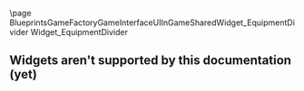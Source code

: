 \page BlueprintsGameFactoryGameInterfaceUIInGameSharedWidget_EquipmentDivider Widget_EquipmentDivider
## Widgets aren't supported by this documentation (yet)
